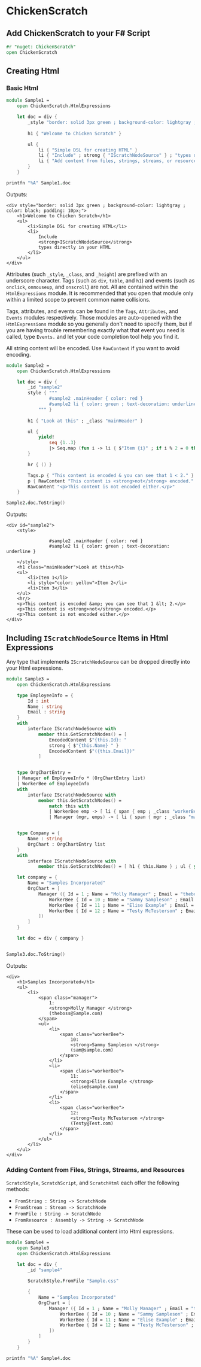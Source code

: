 # ChickenScratch

## Add ChickenScratch to your F# Script

```FSharp
#r "nuget: ChickenScratch"
open ChickenScratch
```

## Creating Html

### Basic Html

```FSharp
module Sample1 =
    open ChickenScratch.HtmlExpressions

    let doc = div {
        _style "border: solid 3px green ; background-color: lightgray ; color: black; padding: 10px"        
        
        h1 { "Welcome to Chicken Scratch" }

        ul {
            li { "Simple DSL for creating HTML" }
            li { "Include" ; strong { "IScratchNodeSource" } ; "types directly in your Html exressions" } 
            li { "Add content from files, strings, streams, or resources" }           
        }        
    }

printfn "%A" Sample1.doc
```

Outputs:

```
<div style="border: solid 3px green ; background-color: lightgray ; color: black; padding: 10px;">
    <h1>Welcome to Chicken Scratch</h1>
    <ul>
        <li>Simple DSL for creating HTML</li>
        <li>
            Include
            <strong>IScratchNodeSource</strong>
            types directly in your HTML
        </li>
    </ul>
</div>
```

Attributes (such `_style`, `_class`, and `_height`) are prefixed with an underscore character.  Tags (such as `div`, `table`, and `h1`) and events (such as `onclick`, `onmouseup`, and `onscroll`) are not.  All are contained within the `HtmlExpressions` module.  It is recommended that you open that module only within a limited scope to prevent common name collisions.

Tags, attributes, and events can be found in the `Tags`, `Attributes`, and `Events` modules respectively.  Those modules are auto-opened with the `HtmlExpressions` module so you generally don't need to specify them, but if you are having trouble remembering exactly what that event you need is called, type `Events.` and let your code completion tool help you find it.

All string content will be encoded.  Use `RawContent` if you want to avoid encoding.

```FSharp
module Sample2 =
    open ChickenScratch.HtmlExpressions

    let doc = div {
        _id "sample2"
        style { """
                #sample2 .mainHeader { color: red }
                #sample2 li { color: green ; text-decoration: underline }
            """ }
        
        h1 { "Look at this" ; _class "mainHeader" }

        ul { 
            yield! 
                seq {1..3} 
                |> Seq.map (fun i -> li { $"Item {i}" ; if i % 2 = 0 then _style "color: yellow" })
        }

        hr { () }

        Tags.p { "This content is encoded & you can see that 1 < 2." }
        p { RawContent "This content is <strong>not</strong> encoded." }
        RawContent "<p>This content is not encoded either.</p>"
    }

Sample2.doc.ToString()
```

Outputs:

```
<div id="sample2">
    <style>
        
                #sample2 .mainHeader { color: red }
                #sample2 li { color: green ; text-decoration: underline }
            
    </style>
    <h1 class="mainHeader">Look at this</h1>
    <ul>
        <li>Item 1</li>
        <li style="color: yellow">Item 2</li>
        <li>Item 3</li>
    </ul>
    <hr/>
    <p>This content is encoded &amp; you can see that 1 &lt; 2.</p>
    <p>This content is <strong>not</strong> encoded.</p>
    <p>This content is not encoded either.</p>
</div>
```

## Including `IScratchNodeSource` Items in Html Expressions

Any type that implements `IScratchNodeSource` can be dropped directly into your Html expressions.

```FSharp
module Sample3 =
    open ChickenScratch.HtmlExpressions

    type EmployeeInfo = {
        Id : int
        Name : string
        Email : string
    }
    with
        interface IScratchNodeSource with
            member this.GetScratchNodes() = [ 
                EncodedContent $"{this.Id}: "
                strong { $"{this.Name} " }
                EncodedContent $"({this.Email})" 
            ]


    type OrgChartEntry = 
    | Manager of EmployeeInfo * (OrgChartEntry list)
    | WorkerBee of EmployeeInfo
    with 
        interface IScratchNodeSource with
            member this.GetScratchNodes() = 
                match this with
                | WorkerBee emp -> [ li { span { emp ; _class "workerBee" } } ]
                | Manager (mgr, emps) -> [ li { span { mgr ; _class "manager"} ; ul { yield! emps } } ]


    type Company = {
        Name : string
        OrgChart : OrgChartEntry list
    }
    with 
        interface IScratchNodeSource with
            member this.GetScratchNodes() = [ h1 { this.Name } ; ul { yield! this.OrgChart }]

    let company = {
        Name = "Samples Incorporated"
        OrgChart = [
            Manager ({ Id = 1 ; Name = "Molly Manager" ; Email = "theboss@Sample.com" }, [
                WorkerBee { Id = 10 ; Name = "Sammy Sampleson" ; Email = "sam@sample.com" }
                WorkerBee { Id = 11 ; Name = "Elise Example" ; Email = "elise@sample.com" }
                WorkerBee { Id = 12 ; Name = "Testy McTesterson" ; Email = "Testy@Test.com" }
            ])
        ]
    }   

    let doc = div { company } 


Sample3.doc.ToString()
```

Outputs:

```
<div>
    <h1>Samples Incorporated</h1>
    <ul>
        <li>
            <span class="manager">
                1: 
                <strong>Molly Manager </strong>
                (theboss@Sample.com)
            </span>
            <ul>
                <li>
                    <span class="workerBee">
                        10: 
                        <strong>Sammy Sampleson </strong>
                        (sam@sample.com)
                    </span>
                </li>
                <li>
                    <span class="workerBee">
                        11: 
                        <strong>Elise Example </strong>
                        (elise@sample.com)
                    </span>
                </li>
                <li>
                    <span class="workerBee">
                        12: 
                        <strong>Testy McTesterson </strong>
                        (Testy@Test.com)
                    </span>
                </li>
            </ul>
        </li>
    </ul>
</div>
```

### Adding Content from Files, Strings, Streams, and Resources

`ScratchStyle`, `ScratchScript`, and `ScratchHtml` each offer the following methods:

- `FromString : String -> ScratchNode`
- `FromStream : Stream -> ScratchNode`
- `FromFile : String -> ScratchNode`
- `FromResource : Assembly -> String -> ScratchNode`

These can be used to load additional content into Html expressions.

```FSharp
module Sample4 = 
    open Sample3
    open ChickenScratch.HtmlExpressions

    let doc = div {
        _id "sample4"
        
        ScratchStyle.FromFile "Sample.css"

        {
            Name = "Samples Incorporated"
            OrgChart = [
                Manager ({ Id = 1 ; Name = "Molly Manager" ; Email = "theboss@Sample.com" }, [
                    WorkerBee { Id = 10 ; Name = "Sammy Sampleson" ; Email = "sam@sample.com" }
                    WorkerBee { Id = 11 ; Name = "Elise Example" ; Email = "elise@sample.com" }
                    WorkerBee { Id = 12 ; Name = "Testy McTesterson" ; Email = "Testy@Test.com" }
                ])
            ]
        }    
    }

printfn "%A" Sample4.doc
```


